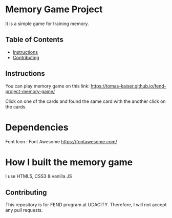 # Memory Game Project

It is a simple game for training memory.

## Table of Contents

* [Instructions](#instructions)
* [Contributing](#contributing)

## Instructions

You can play memory game on this link: https://tomas-kaiser.github.io/fend-project-memory-game/

Click on one of the cards and found the same card with the another click on the cards.

# Dependencies
Font Icon : Font Awesome https://fontawesome.com/

# How I built the memory game
I use HTML5, CSS3 & vanilla JS


## Contributing

This repository is for FEND program at UDACITY. Therefore, I will not accept any pull requests.
